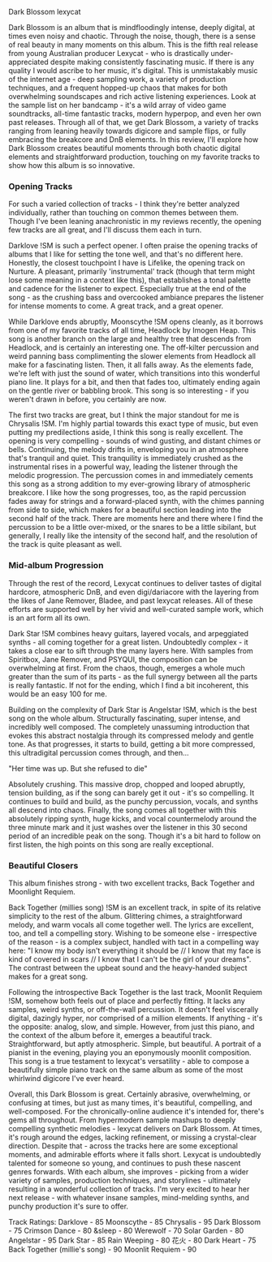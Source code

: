 Dark Blossom
lexycat

Dark Blossom is an album that is mindfloodingly intense, deeply digital, at times even noisy and chaotic. Through the noise, though, there is a sense of real beauty in many moments on this album. This is the fifth real release from young Australian producer Lexycat - who is drastically under-appreciated despite making consistently fascinating music. If there is any quality I would ascribe to her music, it's digital. This is unmistakably music of the internet age - deep sampling work, a variety of production techniques, and a frequent hopped-up chaos that makes for both overwhelming soundscapes and rich active listening experiences. Look at the sample list on her bandcamp - it's a wild array of video game soundtracks, all-time fantastic tracks, modern hyperpop, and even her own past releases. Through all of that, we get Dark Blossom, a variety of tracks ranging from leaning heavily towards digicore and sample flips, or fully embracing the breakcore and DnB elements. In this review, I'll explore how Dark Blossom creates beautiful moments through both chaotic digital elements and straightforward production, touching on my favorite tracks to show how this album is so innovative.
### Opening Tracks
For such a varied collection of tracks - I think they're better analyzed individually, rather than touching on common themes between them. Though I've been leaning anachronistic in my reviews recently, the opening few tracks are all great, and I'll discuss them each in turn.

Darklove !SM is such a perfect opener. I often praise the opening tracks of albums that I like for setting the tone well, and that's no different here. Honestly, the closest touchpoint I have is Lifelike, the opening track on Nurture. A pleasant, primarily 'instrumental' track (though that term might lose some meaning in a context like this), that establishes a tonal palette and cadence for the listener to expect. Especially true at the end of the song - as the crushing bass and overcooked ambiance prepares the listener for intense moments to come. A great track, and a great opener. 

While Darklove ends abruptly, Moonscythe !SM opens cleanly, as it borrows from one of my favorite tracks of all time, Headlock by Imogen Heap. This song is another branch on the large and healthy tree that descends from Headlock, and is certainly an interesting one. The off-kilter percussion and weird panning bass complimenting the slower elements from Headlock all make for a fascinating listen. Then, it all falls away. As the elements fade, we're left with just the sound of water, which transitions into this wonderful piano line. It plays for a bit, and then that fades too, ultimately ending again on the gentle river or babbling brook. This song is so interesting - if you weren't drawn in before, you certainly are now.

The first two tracks are great, but I think the major standout for me is Chrysalis !SM. I'm highly partial towards this exact type of music, but even putting my predilections aside, I think this song is really excellent. The opening is very compelling - sounds of wind gusting, and distant chimes or bells. Continuing, the melody drifts in, enveloping you in an atmosphere that's tranquil and quiet. This tranquility is immediately crushed as the instrumental rises in a powerful way, leading the listener through the melodic progression. The percussion comes in and immediately cements this song as a strong addition to my ever-growing library of atmospheric breakcore. I like how the song progresses, too, as the rapid percussion fades away for strings and a forward-placed synth, with the chimes panning from side to side, which makes for a beautiful section leading into the second half of the track. There are moments here and there where I find the percussion to be a little over-mixed, or the snares to be a little sibilant, but generally, I really like the intensity of the second half, and the resolution of the track is quite pleasant as well.
### Mid-album Progression
Through the rest of the record, Lexycat continues to deliver tastes of digital hardcore, atmospheric DnB, and even digi/dariacore with the layering from the likes of Jane Remover, Bladee, and past lexycat releases. All of these efforts are supported well by her vivid and well-curated sample work, which is an art form all its own.

Dark Star !SM combines heavy guitars, layered vocals, and arpeggiated synths - all coming together for a great listen. Undoubtedly complex - it takes a close ear to sift through the many layers here. With samples from Spiritbox, Jane Remover, and PSYQUI, the composition can be overwhelming at first. From the chaos, though, emerges a whole much greater than the sum of its parts - as the full synergy between all the parts is really fantastic. If not for the ending, which I find a bit incoherent, this would be an easy 100 for me.

Building on the complexity of Dark Star is Angelstar !SM, which is the best song on the whole album. Structurally fascinating, super intense, and incredibly well composed. The completely unassuming introduction that evokes this abstract nostalgia through its compressed melody and gentle tone. As that progresses, it starts to build, getting a bit more compressed, this ultradigital percussion comes through, and then...

"Her time was up. But she refused to die"

Absolutely crushing. This massive drop, chopped and looped abruptly, tension building, as if the song can barely get it out - it's so compelling. It continues to build and build, as the punchy percussion, vocals, and synths all descend into chaos. Finally, the song comes all together with this absolutely ripping synth, huge kicks, and vocal countermelody around the three minute mark and it just washes over the listener in this 30 second period of an incredible peak on the song. Though it's a bit hard to follow on first listen, the high points on this song are really exceptional. 

### Beautiful Closers

This album finishes strong - with two excellent tracks, Back Together and Moonlight Requiem.

Back Together (millies song) !SM is an excellent track, in spite of its relative simplicity to the rest of the album. Glittering chimes, a straightforward melody, and warm vocals all come together well. The lyrics are excellent, too, and tell a compelling story. Wishing to be someone else - irrespective of the reason - is a complex subject, handled with tact in a compelling way here: "I know my body isn't everything it should be // I know that my face is kind of covered in scars // I know that I can't be the girl of your dreams". The contrast between the upbeat sound and the heavy-handed subject makes for a great song. 

Following the introspective Back Together is the last track, Moonlit Requiem !SM, somehow both feels out of place and perfectly fitting. It lacks any samples, weird synths, or off-the-wall percussion. It doesn't feel viscerally digital, dazingly hyper, nor comprised of a million elements. If anything - it's the opposite: analog, slow, and simple. However, from just this piano, and the context of the album before it, emerges a beautiful track. Straightforward, but aptly atmospheric. Simple, but beautiful. A portrait of a pianist in the evening, playing you an eponymously moonlit composition. This song is a true testament to lexycat's versatility - able to compose a beautifully simple piano track on the same album as some of the most whirlwind digicore I've ever heard. 

Overall, this Dark Blossom is great. Certainly abrasive, overwhelming, or confusing at times, but just as many times, it's beautiful, compelling, and well-composed. For the chronically-online audience it's intended for, there's gems all throughout. From hypermodern sample mashups to deeply compelling synthetic melodies - lexycat delivers on Dark Blossom. At times, it's rough around the edges, lacking refinement, or missing a crystal-clear direction. Despite that - across the tracks here are some exceptional moments, and admirable efforts where it falls short. Lexycat is undoubtedly talented for someone so young, and continues to push these nascent genres forwards. With each album, she improves - picking from a wider variety of samples, production techniques, and storylines - ultimately resulting in a wonderful collection of tracks. I'm very excited to hear her next release - with whatever insane samples, mind-melding synths, and punchy production it's sure to offer.

Track Ratings:
Darklove - 85
Moonscythe - 85
Chrysalis - 95
Dark Blossom - 75
Crimson Dance - 80
&sleep - 80
Werewolf - 70
Solar Garden - 80
Angelstar - 95
Dark Star - 85
Rain Weeping - 80
花火 - 80
Dark Heart - 75
Back Together (millie's song) - 90
Moonlit Requiem - 90
